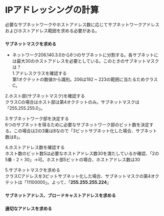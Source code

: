 # IPアドレッシングの計算
必要なサブネットワークやホストアドレス数に応じてサブネットワークアドレスおよびホストアドレス範囲を求める必要がある。

### `サブネットマスクを求める`
- ネットワーク206.140.3.0から6つのサブネットに分割する。各サブネットには最大30のホストアドレスを必要としている。このときのサブネットマスクは？  
1.アドレスクラスを確認する  
第1オクテットの数値から識別。206は192 ~ 223の範囲に当たるためクラスC。

2.ホスト部(サブネットマスク)を確認する  
クラスCの場合はホスト部は第4オクテットのみ。サブネットマスクは「255.255.255.0」。

3.サブネットワーク部を決定する  
6つのサブネットを得るために必要なサブネットワーク部のビット数を決定する。この場合は2の3乗は8なので「3ビットサブネット化した場合、サブネット数は8」。

4.ホストアドレス数を確認する  
ホスト数のビット数5は必要なホストアドレス数30を満たしているか確認、「2の5乗 - 2 = 30」→可。ホスト部5ビットの場合、ホストアドレス数は30

5.サブネットマスクを求める  
クラスCアドレスを3ビットサブネット化した場合、サブネットマスクの第4オクテットは「11100000」。よって、「**255.255.255.224**」

### `サブネットアドレス、ブロードキャストアドレスを求める`


### `適切なアドレスを求める`

